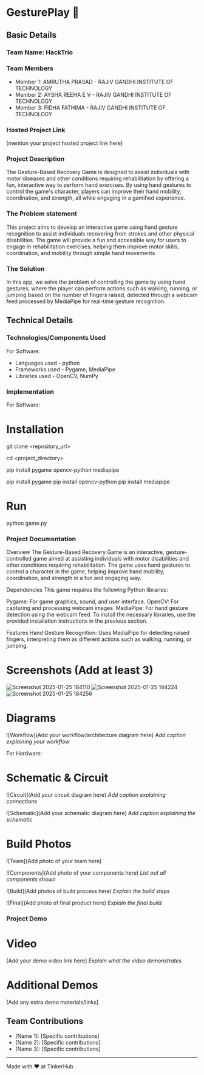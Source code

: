 # GesturePlay 🎯


## Basic Details
### Team Name: HackTrio


### Team Members
- Member 1: AMRUTHA PRASAD - RAJIV GANDHI INSTITUTE OF TECHNOLOGY
- Member 2: AYSHA REEHA E V - RAJIV GANDHI INSTITUTE OF TECHNOLOGY
- Member 3: FIDHA FATHIMA - RAJIV GANDHI INSTITUTE OF TECHNOLOGY

### Hosted Project Link
[mention your project hosted project link here]

### Project Description
The Gesture-Based Recovery Game is designed to assist individuals with motor diseases and other conditions requiring rehabilitation by offering a fun, interactive way to perform hand exercises. By using hand gestures to control the game's character, players can improve their hand mobility, coordination, and strength, all while engaging in a gamified experience.

### The Problem statement
This project aims to develop an interactive game using hand gesture recognition to assist individuals recovering from strokes and other physical disabilities. The game will provide a fun and accessible way for users to engage in rehabilitation exercises, helping them improve motor skills, coordination, and mobility through simple hand movements.

### The Solution
In this app, we solve the problem of controlling the game by using hand gestures, where the player can perform actions such as walking, running, or jumping based on the number of fingers raised, detected through a webcam feed processed by MediaPipe for real-time gesture recognition.

## Technical Details
### Technologies/Components Used
For Software:
- Languages used - python
- Frameworks used - Pygame, MediaPipe
- Libraries used - OpenCV, NumPy

### Implementation
For Software:
# Installation
git clone <repository_url>

cd <project_directory>

pip install pygame opencv-python mediapipe

pip install pygame
pip install opencv-python
pip install mediapipe


# Run
python game.py


### Project Documentation
Overview
The Gesture-Based Recovery Game is an interactive, gesture-controlled game aimed at assisting individuals with motor disabilities and other conditions requiring rehabilitation. The game uses hand gestures to control a character in the game, helping improve hand mobility, coordination, and strength in a fun and engaging way.

Dependencies
This game requires the following Python libraries:

Pygame: For game graphics, sound, and user interface.
OpenCV: For capturing and processing webcam images.
MediaPipe: For hand gesture detection using the webcam feed.
To install the necessary libraries, use the provided installation instructions in the previous section.

Features
Hand Gesture Recognition: Uses MediaPipe for detecting raised fingers, interpreting them as different actions such as walking, running, or jumping.


# Screenshots (Add at least 3)
![Screenshot 2025-01-25 184110](https://github.com/user-attachments/assets/98c61cf2-6628-4632-a117-e5b6903c7b29)
![Screenshot 2025-01-25 184224](https://github.com/user-attachments/assets/d2ab85c5-b701-4856-afb4-e565077dbecb)
![Screenshot 2025-01-25 184256](https://github.com/user-attachments/assets/0d7abf63-09e4-4c6d-a77c-62c2934cdf58)


# Diagrams
![Workflow](Add your workflow/architecture diagram here)
*Add caption explaining your workflow*


For Hardware:

# Schematic & Circuit
![Circuit](Add your circuit diagram here)
*Add caption explaining connections*

![Schematic](Add your schematic diagram here)
*Add caption explaining the schematic*

# Build Photos
![Team](Add photo of your team here)


![Components](Add photo of your components here)
*List out all components shown*

![Build](Add photos of build process here)
*Explain the build steps*

![Final](Add photo of final product here)
*Explain the final build*

### Project Demo
# Video
[Add your demo video link here]
*Explain what the video demonstrates*

# Additional Demos
[Add any extra demo materials/links]

## Team Contributions
- [Name 1]: [Specific contributions]
- [Name 2]: [Specific contributions]
- [Name 3]: [Specific contributions]

---
Made with ❤️ at TinkerHub
